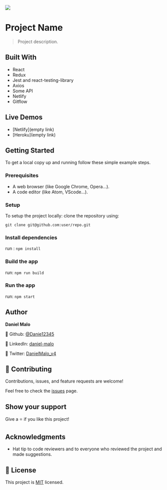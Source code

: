 ![](https://img.shields.io/badge/Microverse-blueviolet)

# Project Name

> Project description.


## Built With
- React
- Redux
- Jest and react-testing-library
- Axios
- Some API
- Netlify
- Gitflow

## Live Demos
- [Netlify](empty link)
- [Heroku](empty link)


## Getting Started
To get a local copy up and running follow these simple example steps.

### Prerequisites
- A web browser (like Google Chrome, Opera...).
- A code editor (like Atom, VScode...).

### Setup
To setup the project locally: clone the repository using:

```
git clone git@github.com:user/repo.git
```

### Install dependencies
run : `npm install`

### Build the app
run: `npm run build`

### Run the app
run: `npm start`


## Author
**Daniel Malo**

👤 Github: [@Danie12345](https://github.com/Danie12345)

👤 LinkedIn: [daniel-malo](https://www.linkedin.com/in/daniel-malo/)

👤 Twitter: [DanielMalo_v4](https://twitter.com/DanielMalo_v4)


## 🤝 Contributing
Contributions, issues, and feature requests are welcome!

Feel free to check the [issues](../../issues/) page.


## Show your support
Give a ⭐️ if you like this project!

## Acknowledgments
- Hat tip to code reviewers and to everyone who reviewed the project and made suggestions.

## 📝 License
This project is [MIT](LICENSE) licensed.
